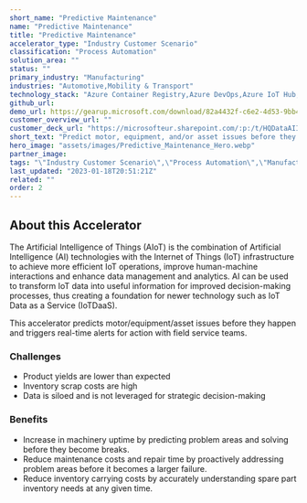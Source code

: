 ```yaml
---
short_name: "Predictive Maintenance"
name: "Predictive Maintenance"
title: "Predictive Maintenance"
accelerator_type: "Industry Customer Scenario"
classification: "Process Automation"
solution_area: ""
status: ""
primary_industry: "Manufacturing"
industries: "Automotive,Mobility & Transport"
technology_stack: "Azure Container Registry,Azure DevOps,Azure IoT Hub,Azure KeyVault,Azure Machine Learning,Azure SQL,Azure Storage,Cognitive Services,Docker,PowerBI,Python"
github_url: 
demo_url: https://gearup.microsoft.com/download/82a4432f-c6e2-4d53-9bb4-7b96c86bd7c3
customer_overview_url: ""
customer_deck_url: "https://microsofteur.sharepoint.com/:p:/t/HQDataAIIndustryTeam/EWem9s1YQExIiK6NP6-p8EwBi_PTcWn08PxdvffIao6QWg?e=z3rvvq"
short_text: "Predict motor, equipment, and/or asset issues before they happen."
hero_image: "assets/images/Predictive_Maintenance_Hero.webp"
partner_image: 
tags: "\"Industry Customer Scenario\",\"Process Automation\",\"Manufacturing\",\"Automotive\",\"Mobility & Transport\",\"Azure Container Registry\",\"Azure DevOps\",\"Azure IoT Hub\",\"Azure KeyVault\",\"Azure Machine Learning\",\"Azure SQL\",\"Azure Storage\",\"Cognitive Services\",\"Docker\",\"PowerBI\",\"Python\""
last_updated: "2023-01-18T20:51:21Z"
related: ""
order: 2
---
```

## About this Accelerator

The Artificial Intelligence of Things (AIoT) is the combination of Artificial Intelligence (AI) technologies with the Internet of Things (IoT) infrastructure to achieve more efficient IoT operations, improve human-machine interactions and enhance data management and analytics. AI can be used to transform IoT data into useful information for improved decision-making processes, thus creating a foundation for newer technology such as IoT Data as a Service (IoTDaaS).

This accelerator predicts motor/equipment/asset issues before they happen and triggers real-time alerts for action with field service teams.

### Challenges
* Product yields are lower than expected
* Inventory scrap costs are high
* Data is siloed and is not leveraged for strategic decision-making

### Benefits
* Increase in machinery uptime by predicting problem areas and solving before they become breaks.
* Reduce maintenance costs and repair time by proactively addressing problem areas before it becomes a larger failure.
* Reduce inventory carrying costs by accurately understanding spare part inventory needs at any given time.